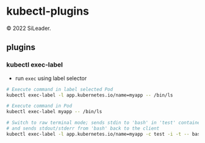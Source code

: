 # kubectl-plugins

&copy; 2022 SiLeader.

## plugins
### kubectl exec-label
+ run `exec` using label selector

```sh
# Execute command in label selected Pod
kubectl exec-label -l app.kubernetes.io/name=myapp -- /bin/ls

# Execute command in Pod
kubectl exec-label myapp -- /bin/ls

# Switch to raw terminal mode; sends stdin to 'bash' in 'test' container
# and sends stdout/stderr from 'bash' back to the client
kubectl exec-label -l app.kubernetes.io/name=myapp -c test -i -t -- bash
```
